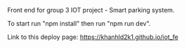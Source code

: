 Front end for group 3 IOT project - Smart parking system.

To start run "npm install" then run "npm run dev".

Link to this deploy page: https://khanhld2k1.github.io/iot_fe